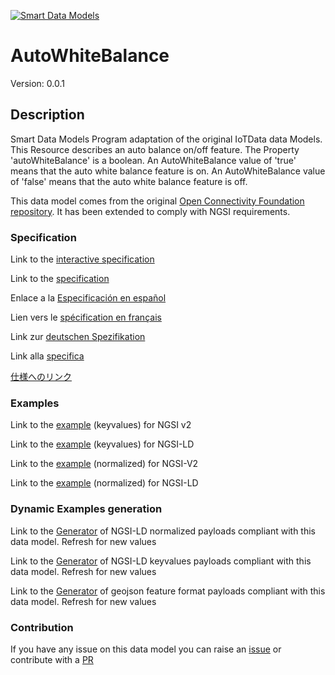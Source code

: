 [![Smart Data Models](https://smartdatamodels.org/wp-content/uploads/2022/01/SmartDataModels_logo.png "Logo")](https://smartdatamodels.org)
# AutoWhiteBalance
Version: 0.0.1

## Description 

Smart Data Models Program adaptation of the original IoTData data Models. This Resource describes an auto balance on/off feature. The Property 'autoWhiteBalance' is a boolean. An AutoWhiteBalance value of 'true' means that the auto white balance feature is on. An AutoWhiteBalance value of 'false' means that the auto white balance feature is off. 

This data model comes from the original [Open Connectivity Foundation repository](https://github.com/openconnectivityfoundation/IoTDataModels). It has been extended to comply with NGSI requirements.
### Specification

Link to the [interactive specification](https://swagger.lab.fiware.org/?url=https://smart-data-models.github.io/dataModel.OCF/AutoWhiteBalance/swagger.yaml)

Link to the [specification](https://github.com/smart-data-models/dataModel.OCF/blob/master/AutoWhiteBalance/doc/spec.md)

Enlace a la [Especificación en español](https://github.com/smart-data-models/dataModel.OCF/blob/master/AutoWhiteBalance/doc/spec_ES.md)

Lien vers le [spécification en français](https://github.com/smart-data-models/dataModel.OCF/blob/master/AutoWhiteBalance/doc/spec_FR.md)

Link zur [deutschen Spezifikation](https://github.com/smart-data-models/dataModel.OCF/blob/master/AutoWhiteBalance/doc/spec_DE.md)

Link alla [specifica](https://github.com/smart-data-models/dataModel.OCF/blob/master/AutoWhiteBalance/doc/spec_IT.md)

[仕様へのリンク](https://github.com/smart-data-models/dataModel.OCF/blob/master/AutoWhiteBalance/doc/spec_JA.md)
### Examples

Link to the [example](https://smart-data-models.github.io/dataModel.OCF/AutoWhiteBalance/examples/example.json) (keyvalues) for NGSI v2

Link to the [example](https://smart-data-models.github.io/dataModel.OCF/AutoWhiteBalance/examples/example.jsonld) (keyvalues) for NGSI-LD

Link to the [example](https://smart-data-models.github.io/dataModel.OCF/AutoWhiteBalance/examples/example-normalized.json) (normalized) for NGSI-V2

Link to the [example](https://smart-data-models.github.io/dataModel.OCF/AutoWhiteBalance/examples/example-normalized.jsonld) (normalized) for NGSI-LD
### Dynamic Examples generation

Link to the [Generator](https://smartdatamodels.org/extra/ngsi-ld_generator.php?schemaUrl=https://raw.githubusercontent.com/smart-data-models/dataModel.OCF/master/AutoWhiteBalance/schema.json&email=info@smartdatamodels.org) of NGSI-LD normalized payloads compliant with this data model. Refresh for new values

Link to the [Generator](https://smartdatamodels.org/extra/ngsi-ld_generator_keyvalues.php?schemaUrl=https://raw.githubusercontent.com/smart-data-models/dataModel.OCF/master/AutoWhiteBalance/schema.json&email=info@smartdatamodels.org) of NGSI-LD keyvalues payloads compliant with this data model. Refresh for new values

Link to the [Generator](https://smartdatamodels.org/extra/geojson_features_generator.php?schemaUrl=https://raw.githubusercontent.com/smart-data-models/dataModel.OCF/master/AutoWhiteBalance/schema.json&email=info@smartdatamodels.org) of geojson feature format payloads compliant with this data model. Refresh for new values
### Contribution

 If you have any issue on this data model you can raise an [issue](https://github.com/smart-data-models/dataModel.OCF/issues)  or contribute with a [PR](https://github.com/smart-data-models/dataModel.OCF/pulls)